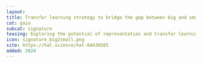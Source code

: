 ```yaml
---
layout:
title: Transfer learning strategy to bridge the gap between big and small data
cat: gaia
subcat: signature
teasing: Exploring the potential of representation and transfer learning for anatomical neuroimaging - application to psychiatry.
icon: signature_big2small.png
site: https://hal.science/hal-04436585
added: 2024
---
```

